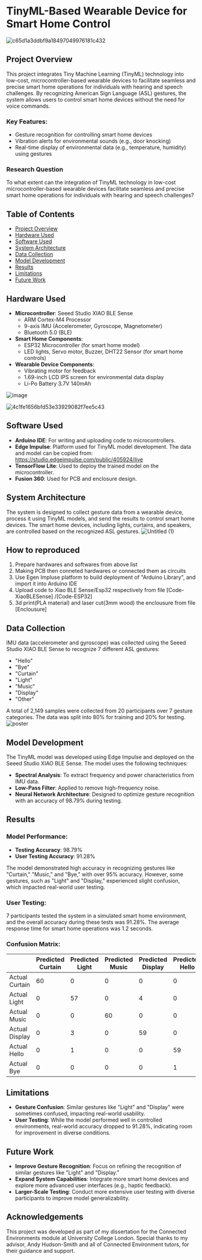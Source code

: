 # TinyML-Based Wearable Device for Smart Home Control
![c65d1a3ddbf9a18497049976181c432](https://github.com/user-attachments/assets/c0966193-d518-424d-9de7-6bd27cde3b9c)

## Project Overview

This project integrates Tiny Machine Learning (TinyML) technology into low-cost, microcontroller-based wearable devices to facilitate seamless and precise smart home operations for individuals with hearing and speech challenges. By recognizing American Sign Language (ASL) gestures, the system allows users to control smart home devices without the need for voice commands.
### Key Features:
- Gesture recognition for controlling smart home devices
- Vibration alerts for environmental sounds (e.g., door knocking)
- Real-time display of environmental data (e.g., temperature, humidity) using gestures
  
### Research Question
To what extent can the integration of TinyML technology in low-cost microcontroller-based wearable devices facilitate seamless and precise smart home operations for individuals with hearing and speech challenges?

## Table of Contents

- [Project Overview](#project-overview)
- [Hardware Used](#hardware-used)
- [Software Used](#software-used)
- [System Architecture](#system-architecture)
- [Data Collection](#data-collection)
- [Model Development](#model-development)
- [Results](#results)
- [Limitations](#limitations)
- [Future Work](#future-work)


## Hardware Used

- **Microcontroller**: Seeed Studio XIAO BLE Sense
  - ARM Cortex-M4 Processor
  - 9-axis IMU (Accelerometer, Gyroscope, Magnetometer)
  - Bluetooth 5.0 (BLE)
- **Smart Home Components**:
  - ESP32 Microcontroller (for smart home model)
  - LED lights, Servo motor, Buzzer, DHT22 Sensor (for smart home controls)
- **Wearable Device Components**:
  - Vibrating motor for feedback
  - 1.69-inch LCD IPS screen for environmental data display
  - Li-Po Battery 3.7V 140mAh
 
  
![image](https://github.com/user-attachments/assets/129ab376-f153-49dd-b774-f51ccecc1fc9)

![4c1fe1656bfd53e33929082f7ee5c43](https://github.com/user-attachments/assets/80368752-2ae6-4918-bda7-3913d7156ce5)


## Software Used

- **Arduino IDE**: For writing and uploading code to microcontrollers.
- **Edge Impulse**: Platform used for TinyML model development. The data and model can be copied from: https://studio.edgeimpulse.com/public/405924/live
- **TensorFlow Lite**: Used to deploy the trained model on the microcontroller.
- **Fusion 360**: Used for PCB and enclosure design.

## System Architecture

The system is designed to collect gesture data from a wearable device, process it using TinyML models, and send the results to control smart home devices. The smart home devices, including lights, curtains, and speakers, are controlled based on the recognized ASL gestures.
![Untitled (1)](https://github.com/user-attachments/assets/aa916571-a28e-4bd8-a52e-ebfd9ff11232)

## How to reproduced

1. Prepare hardwares and softwares from above list
2. Making PCB then conneted hardwares or connected them as circuits
3. Use Egen Impluse platform to build deployment of "Arduino Library", and import it into Arduino IDE
4. Upload code to Xiao BLE Sense/Esp32 respectively from file [Code-XiaoBLESense] /[Code-ESP32]
5. 3d print(PLA material) and laser cut(3mm wood) the enclousure from file [Enclousure]
   

## Data Collection

IMU data (accelerometer and gyroscope) was collected using the Seeed Studio XIAO BLE Sense to recognize 7 different ASL gestures:
- "Hello"
- "Bye"
- "Curtain"
- "Light"
- "Music"
- "Display"
- "Other"

A total of 2,149 samples were collected from 20 participants over 7 gesture categories. The data was split into 80% for training and 20% for testing.
![poster](https://github.com/user-attachments/assets/99984ab2-7c10-43bf-9b5b-87e06d96af4b)

## Model Development

The TinyML model was developed using Edge Impulse and deployed on the Seeed Studio XIAO BLE Sense. The model uses the following techniques:
- **Spectral Analysis**: To extract frequency and power characteristics from IMU data.
- **Low-Pass Filter**: Applied to remove high-frequency noise.
- **Neural Network Architecture**: Designed to optimize gesture recognition with an accuracy of 98.79% during testing.

## Results

### Model Performance:
- **Testing Accuracy**: 98.79%
- **User Testing Accuracy**: 91.28%

The model demonstrated high accuracy in recognizing gestures like "Curtain," "Music," and "Bye," with over 95% accuracy. However, some gestures, such as "Light" and "Display," experienced slight confusion, which impacted real-world user testing.

### User Testing:
7 participants tested the system in a simulated smart home environment, and the overall accuracy during these tests was 91.28%. The average response time for smart home operations was 1.2 seconds.

### Confusion Matrix:
|              | Predicted Curtain | Predicted Light | Predicted Music | Predicted Display | Predicted Hello | Predicted Bye | Predicted Other |
|--------------|-------------------|----------------|-----------------|------------------|----------------|---------------|-----------------|
| Actual Curtain | 60                | 0              | 0               | 0                | 0              | 0             | 3               |
| Actual Light   | 0                 | 57             | 0               | 4                | 0              | 0             | 2               |
| Actual Music   | 0                 | 0              | 60              | 0                | 0              | 0             | 3               |
| Actual Display | 0                 | 3              | 0               | 59               | 0              | 0             | 1               |
| Actual Hello   | 0                 | 1              | 0               | 0                | 59             | 2             | 1               |
| Actual Bye     | 0                 | 0              | 0               | 0                | 1              | 61            | 1               |

## Limitations

- **Gesture Confusion**: Similar gestures like "Light" and "Display" were sometimes confused, impacting real-world usability.
- **User Testing**: While the model performed well in controlled environments, real-world accuracy dropped to 91.28%, indicating room for improvement in diverse conditions.

## Future Work

- **Improve Gesture Recognition**: Focus on refining the recognition of similar gestures like "Light" and "Display."
- **Expand System Capabilities**: Integrate more smart home devices and explore more advanced user interfaces (e.g., haptic feedback).
- **Larger-Scale Testing**: Conduct more extensive user testing with diverse participants to improve model generalizability.


## Acknowledgements

This project was developed as part of my dissertation for the Connected Environments module at University College London. Special thanks to my advisor, Andy Hudson-Smith and all of Connected Environment tutors, for their guidance and support.

